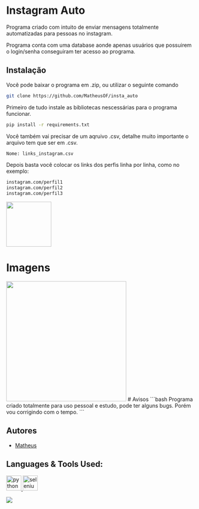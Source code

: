 
# Instagram Auto

Programa criado com intuito de enviar mensagens totalmente automatizadas para pessoas no instagram.

Programa conta com uma database aonde apenas usuários que possuirem o login/senha conseguiram ter acesso ao programa.


## Instalação

Você pode baixar o programa em .zip, ou utilizar o seguinte comando
```bash
git clone https://github.com/MatheusOF/insta_auto
```


Primeiro de tudo instale as bibliotecas nescessárias para o programa funcionar.
```bash
pip install -r requirements.txt
```

Você também vai precisar de um aqruivo .csv, detalhe muito importante o arquivo tem que ser em .csv.
```bash
Nome: links_instagram.csv
```

Depois basta você colocar os links dos perfis linha por linha, como no exemplo:
```bash
instagram.com/perfil1
instagram.com/perfil2
instagram.com/perfil3
```
<img src="https://i.imgur.com/SkHT9ry.png" height="120">

# Imagens
<img src="https://i.imgur.com/h5korSN_d.webp?maxwidth=760&fidelity=grand" height="320">
# Avisos
```bash
Programa criado totalmente para uso pessoal e estudo, pode ter alguns bugs.
Porém vou corrigindo com o tempo.
```

## Autores

- [Matheus](https://github.com/MatheusOF)


## Languages & Tools Used:
<p align="left"> 
<a href="https://www.python.org/" target="_blank" rel="noreferrer"> <img src="https://cdn.jsdelivr.net/gh/devicons/devicon/icons/python/python-original.svg" alt="python" width="40" height="40"/> </a>
<a href="https://www.selenium.dev/" target="_blank" rel="noreferrer"> <img src="https://cdn.jsdelivr.net/gh/devicons/devicon/icons/selenium/selenium-original.svg" alt="selenium" width="40" height="40"/> </a>
</p>




<a href="https://www.linkedin.com/in/matheusof/" target="_blank"><img src="https://img.shields.io/badge/-LinkedIn-%230077B5?style=for-the-badge&logo=linkedin&logoColor=white" target="_blank"></a> 
</div>
